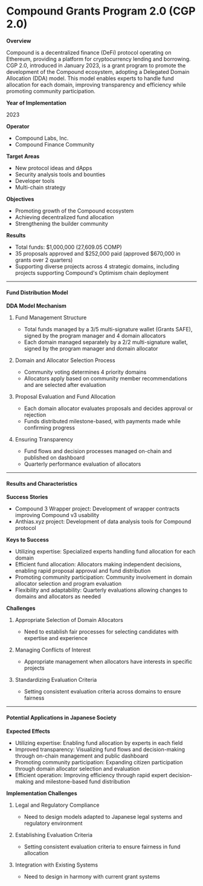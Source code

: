 # Compound Grants Program 2.0 (CGP 2.0)

**Overview**

Compound is a decentralized finance (DeFi) protocol operating on Ethereum, providing a platform for cryptocurrency lending and borrowing. CGP 2.0, introduced in January 2023, is a grant program to promote the development of the Compound ecosystem, adopting a Delegated Domain Allocation (DDA) model. This model enables experts to handle fund allocation for each domain, improving transparency and efficiency while promoting community participation.

**Year of Implementation**

2023

**Operator**

* Compound Labs, Inc.
* Compound Finance Community

**Target Areas**

* New protocol ideas and dApps
* Security analysis tools and bounties
* Developer tools
* Multi-chain strategy

**Objectives**

* Promoting growth of the Compound ecosystem
* Achieving decentralized fund allocation
* Strengthening the builder community

**Results**

* Total funds: $1,000,000 (27,609.05 COMP)
* 35 proposals approved and $252,000 paid (approved $670,000 in grants over 2 quarters)
* Supporting diverse projects across 4 strategic domains, including projects supporting Compound's Optimism chain deployment

***

#### Fund Distribution Model

**DDA Model Mechanism**

1. Fund Management Structure
   * Total funds managed by a 3/5 multi-signature wallet (Grants SAFE), signed by the program manager and 4 domain allocators
   * Each domain managed separately by a 2/2 multi-signature wallet, signed by the program manager and domain allocator

2. Domain and Allocator Selection Process
   * Community voting determines 4 priority domains
   * Allocators apply based on community member recommendations and are selected after evaluation

3. Proposal Evaluation and Fund Allocation
   * Each domain allocator evaluates proposals and decides approval or rejection
   * Funds distributed milestone-based, with payments made while confirming progress

4. Ensuring Transparency
   * Fund flows and decision processes managed on-chain and published on dashboard
   * Quarterly performance evaluation of allocators

***

#### Results and Characteristics

**Success Stories**

* Compound 3 Wrapper project: Development of wrapper contracts improving Compound v3 usability
* Anthias.xyz project: Development of data analysis tools for Compound protocol

**Keys to Success**

* Utilizing expertise: Specialized experts handling fund allocation for each domain
* Efficient fund allocation: Allocators making independent decisions, enabling rapid proposal approval and fund distribution
* Promoting community participation: Community involvement in domain allocator selection and program evaluation
* Flexibility and adaptability: Quarterly evaluations allowing changes to domains and allocators as needed

**Challenges**

1. Appropriate Selection of Domain Allocators
   * Need to establish fair processes for selecting candidates with expertise and experience

2. Managing Conflicts of Interest
   * Appropriate management when allocators have interests in specific projects

3. Standardizing Evaluation Criteria
   * Setting consistent evaluation criteria across domains to ensure fairness

***

#### Potential Applications in Japanese Society

**Expected Effects**

* Utilizing expertise: Enabling fund allocation by experts in each field
* Improved transparency: Visualizing fund flows and decision-making through on-chain management and public dashboard
* Promoting community participation: Expanding citizen participation through domain allocator selection and evaluation
* Efficient operation: Improving efficiency through rapid expert decision-making and milestone-based fund distribution

**Implementation Challenges**

1. Legal and Regulatory Compliance
   * Need to design models adapted to Japanese legal systems and regulatory environment

2. Establishing Evaluation Criteria
   * Setting consistent evaluation criteria to ensure fairness in fund allocation

3. Integration with Existing Systems
   * Need to design in harmony with current grant systems 